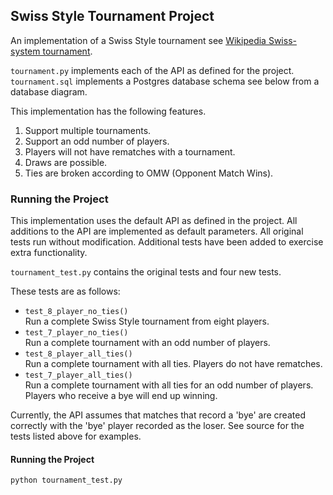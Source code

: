 ## Swiss Style Tournament Project

An implementation of a Swiss Style tournament see [Wikipedia Swiss-system tournament](https://en.wikipedia.org/wiki/Swiss-system_tournament). 

`tournament.py` implements each of the API as defined for the project. `tournament.sql` implements a Postgres database
schema see below from a database diagram. 
 
This implementation has the following features. 

1. Support multiple tournaments.
2. Support an odd number of players.
3. Players will not have rematches with a tournament.
4. Draws are possible.
5. Ties are broken according to OMW (Opponent Match Wins). 

### Running the Project

This implementation uses the default API as defined in the project. All additions to the API are implemented as default parameters. 
All original tests run without modification. Additional tests have been added to exercise extra functionality. 

`tournament_test.py` contains the original tests and four new tests.  

These tests are as follows:  

* `test_8_player_no_ties()`  
Run a complete Swiss Style tournament from eight players.  
* `test_7_player_no_ties()`  
Run a complete tournament with an odd number of players. 
* `test_8_player_all_ties()`  
Run a complete tournament with all ties. Players do not have rematches.
* `test_7_player_all_ties()`  
Run a complete tournament with all ties for an odd number of players. Players who receive a bye will end up winning. 

Currently, the API assumes that matches that record a 'bye' are created correctly with the 'bye' player recorded as the loser. 
See source for the tests listed above for examples. 

#### Running the Project

`python tournament_test.py`
